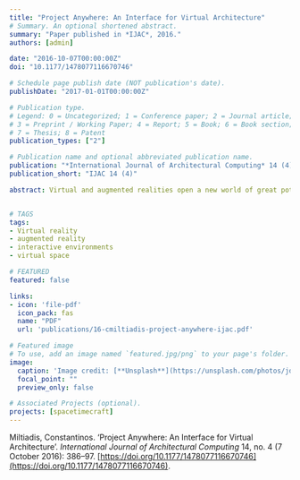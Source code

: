 ```yaml
---
title: "Project Anywhere: An Interface for Virtual Architecture"
# Summary. An optional shortened abstract.
summary: "Paper published in *IJAC*, 2016."
authors: [admin]

date: "2016-10-07T00:00:00Z"
doi: "10.1177/1478077116670746"

# Schedule page publish date (NOT publication's date).
publishDate: "2017-01-01T00:00:00Z"

# Publication type.
# Legend: 0 = Uncategorized; 1 = Conference paper; 2 = Journal article;
# 3 = Preprint / Working Paper; 4 = Report; 5 = Book; 6 = Book section;
# 7 = Thesis; 8 = Patent
publication_types: ["2"]

# Publication name and optional abbreviated publication name.
publication: "*International Journal of Architectural Computing* 14 (4)"
publication_short: "IJAC 14 (4)"

abstract: Virtual and augmented realities open a new world of great potential for spatial research and experimentation by allowing new forms of unbuilt sensible architectural space. This article starts with a sketch of the current context in virtual reality and continues by outlining the development and structure of the research ‘project Anywhere’. The project is an easily deployable, wireless, multi-user, augmented reality app system that offers full body immersion through body, head and hands tracking. It can host multiple concurrent users, able to move freely in the virtual space, by moving in the real and also perform actions through a gesture interface to affect their shared environment. In conclusion, we describe the inherent properties of such a space, which we propose as a novel spatio-temporal medium for architecture that suggests an enriched notion of space for exploration and experimentation, through an example of a potential application.


# TAGS 
tags:
- Virtual reality
- augmented reality
- interactive environments 
- virtual space

# FEATURED
featured: false

links:
- icon: 'file-pdf'
  icon_pack: fas
  name: "PDF"
  url: 'publications/16-cmiltiadis-project-anywhere-ijac.pdf'

# Featured image
# To use, add an image named `featured.jpg/png` to your page's folder. 
image:
  caption: 'Image credit: [**Unsplash**](https://unsplash.com/photos/jdD8gXaTZsc)'
  focal_point: ""
  preview_only: false

# Associated Projects (optional).
projects: [spacetimecraft]
---
```


Miltiadis, Constantinos. ‘Project Anywhere: An Interface for Virtual Architecture’. _International Journal of Architectural Computing_ 14, no. 4 (7 October 2016): 386–97. [https://doi.org/10.1177/1478077116670746](https://doi.org/10.1177/1478077116670746).
